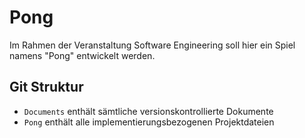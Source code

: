 # Pong

Im Rahmen der Veranstaltung Software Engineering soll hier ein Spiel namens "Pong" entwickelt werden.


## Git Struktur

- `Documents` enthält sämtliche versionskontrollierte Dokumente
- `Pong` enthält alle implementierungsbezogenen Projektdateien

